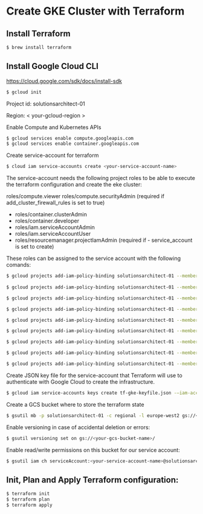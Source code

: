 # Create GKE Cluster with Terraform

## Install Terraform 

```sh
$ brew install terraform
```

## Install Google Cloud CLI

https://cloud.google.com/sdk/docs/install-sdk

```sh
$ gcloud init
```

Project id: solutionsarchitect-01 

Region: < your-gcloud-region >

Enable Compute and Kubernetes APIs

```sh
$ gcloud services enable compute.googleapis.com
$ gcloud services enable container.googleapis.com
```

Create service-account for terraform

```sh
$ cloud iam service-accounts create <your-service-account-name>
``` 

The service-account needs the following project roles to be able to execute the terraform configuration and create the eke cluster: 

roles/compute.viewer
roles/compute.securityAdmin (required if add_cluster_firewall_rules is set to true)
- roles/container.clusterAdmin
- roles/container.developer
- roles/iam.serviceAccountAdmin
- roles/iam.serviceAccountUser
- roles/resourcemanager.projectIamAdmin (required if - service_account is set to create)

These roles can be assigned to the service account with the following comands:

```sh
$ gcloud projects add-iam-policy-binding solutionsarchitect-01 --member serviceAccount:<your-service-account-name>@solutionsarchitect-01.iam.gserviceaccount.com --role roles/compute.admin   
                        
$ gcloud projects add-iam-policy-binding solutionsarchitect-01 --member serviceAccount:<your-service-account-name>@solutionsarchitect-01.iam.gserviceaccount.com --role roles/iam.serviceAccountUser                             

$ gcloud projects add-iam-policy-binding solutionsarchitect-01 --member serviceAccount:<your-service-account-name>@solutionsarchitect-01.iam.gserviceaccount.com --role roles/resourcemanager.projectIamAdmin                             

$ gcloud projects add-iam-policy-binding solutionsarchitect-01 --member serviceAccount:<your-service-account-name>@solutionsarchitect-01.iam.gserviceaccount.com --role roles/container.clusterAdmin

$ gcloud projects add-iam-policy-binding solutionsarchitect-01 --member serviceAccount:<your-service-account-name>@solutionsarchitect-01.iam.gserviceaccount.com --role roles/compute.viewer

$ gcloud projects add-iam-policy-binding solutionsarchitect-01 --member serviceAccount:<your-service-account-name>@solutionsarchitect-01.iam.gserviceaccount.com --role roles/compute.securityAdmin

$ gcloud projects add-iam-policy-binding solutionsarchitect-01 --member serviceAccount:<your-service-account-name>@solutionsarchitect-01.iam.gserviceaccount.com --role roles/container.developer

$ gcloud projects add-iam-policy-binding solutionsarchitect-01 --member serviceAccount:<your-service-account-name>@solutionsarchitect-01.iam.gserviceaccount.com --role roles/iam.serviceAccountAdmin

$ gcloud projects add-iam-policy-binding solutionsarchitect-01 --member serviceAccount:<your-service-account-name>@solutionsarchitect-01.iam.gserviceaccount.com --role roles/resourcemanager.projectIamAdmin
```

Create JSON key file for the service-account that Terraform will use to authenticate with Google Cloud to create the infrastructure. 

```sh
$ gcloud iam service-accounts keys create tf-gke-keyfile.json -—iam-account <your-service-account-name>@solutionsarchitect-01.iam.gserviceaccount.com
```

Create a GCS bucket where to store the terraform state

```sh
$ gsutil mb -p solutionsarchitect-01 -c regional -l europe-west2 gs://<your-gcs-bucket-name>/
```

Enable versioning in case of accidental deletion or errors:

```sh
$ gsutil versioning set on gs://<your-gcs-bucket-name>/
```

Enable read/write permissions on this bucket for our service account:

```sh
$ gsutil iam ch serviceAccount:<your-service-account-name>@solutionsarchitect-01.iam.gserviceaccount.com:legacyBucketWriter gs://afaedda-tf-state/
```

## Init, Plan and Apply Terraform configuration:

```sh 
$ terraform init
$ terraform plan
$ terraform apply
```